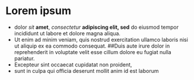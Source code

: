 # Lorem ipsum
* dolor _sit_ **amet**, _consectetur_ **adipiscing elit, sed** do eiusmod tempor incididunt ut labore et dolore magna aliqua.
* Ut enim ad minim veniam, quis nostrud exercitation ullamco laboris nisi ut aliquip ex ea commodo consequat. 
##Duis aute irure dolor in reprehenderit in voluptate velit esse cillum dolore eu fugiat nulla pariatur. 
* Excepteur sint occaecat cupidatat non proident, 
* sunt in culpa qui officia deserunt mollit anim id est laborum
